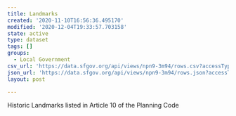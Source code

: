 ```yaml
---
title: Landmarks
created: '2020-11-10T16:56:36.495170'
modified: '2020-12-04T19:33:57.703158'
state: active
type: dataset
tags: []
groups:
  - Local Government
csv_url: 'https://data.sfgov.org/api/views/npn9-3m94/rows.csv?accessType=DOWNLOAD'
json_url: 'https://data.sfgov.org/api/views/npn9-3m94/rows.json?accessType=DOWNLOAD'
layout: post

---
```

Historic Landmarks listed in Article 10 of the Planning Code
